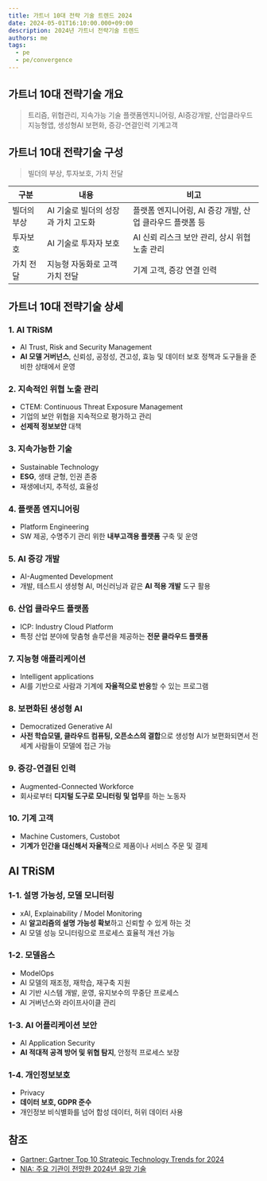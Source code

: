 ```yaml
---
title: 가트너 10대 전략 기술 트렌드 2024
date: 2024-05-01T16:10:00.000+09:00
description: 2024년 가트너 전략기술 트렌드
authors: me
tags:
  - pe
  - pe/convergence
---
```


## 가트너 10대 전략기술 개요

> 트리즘, 위협관리, 지속가능 기술
> 플랫폼엔지니어링, AI증강개발, 산업클라우드
> 지능형앱, 생성형AI 보편화, 증강-연결인력
> 기계고객

## 가트너 10대 전략기술 구성

> 빌더의 부상, 투자보호, 가치 전달

| 구분        | 내용                                | 비고                                                     |
| ----------- | ----------------------------------- | -------------------------------------------------------- |
| 빌더의 부상 | AI 기술로 빌더의 성장과 가치 고도화 | 플랫폼 엔지니어링, AI 증강 개발, 산업 클라우드 플랫폼 등 |
| 투자보호    | AI 기술로 투자자 보호               | AI 신뢰 리스크 보안 관리, 상시 위협 노출 관리            |
| 가치 전달   | 지능형 자동화로 고객 가치 전달      | 기계 고객, 증강 연결 인력                                |

## 가트너 10대 전략기술 상세

### 1. AI TRiSM

- AI Trust, Risk and Security Management
- **AI 모델 거버넌스**, 신뢰성, 공정성, 견고성, 효능 및 데이터 보호 정책과 도구들을 준비한 상태에서 운영

### 2. 지속적인 위협 노출 관리

- CTEM: Continuous Threat Exposure Management
- 기업의 보안 위협을 지속적으로 평가하고 관리
- **선제적 정보보안** 대책

### 3. 지속가능한 기술

- Sustainable Technology
- **ESG**, 생태 균형, 인권 존중
- 재생에너지, 추적성, 효율성

### 4. 플랫폼 엔지니어링

- Platform Engineering
- SW 제공, 수명주기 관리 위한 **내부고객용 플랫폼** 구축 및 운영

### 5. AI 증강 개발

- AI-Augmented Development
- 개발, 테스트시 생셩형 AI, 머신러닝과 같은 **AI 적용 개발** 도구 활용

### 6. 산업 클라우드 플랫폼

- ICP: Industry Cloud Platform
- 특정 산업 분야에 맞춤형 솔루션을 제공하는 **전문 클라우드 플랫폼**

### 7. 지능형 애플리케이션

- Intelligent applications
- AI를 기반으로 사람과 기계에 **자율적으로 반응**할 수 있는 프로그램

### 8. 보편화된 생성형 AI

- Democratized Generative AI
- **사전 학습모델, 클라우드 컴퓨팅, 오픈소스의 결합**으로 생성형 AI가 보편화되면서 전 세계 사람들이 모델에 접근 가능

### 9. 증강-연결된 인력

- Augmented-Connected Workforce
- 회사로부터 **디지털 도구로 모니터링 및 업무**를 하는 노동자

### 10. 기계 고객

- Machine Customers, Custobot
- **기계가 인간을 대신해서 자율적**으로 제품이나 서비스 주문 및 결제

## AI TRiSM

### 1-1. 설명 가능성, 모델 모니터링

- xAI, Explainability / Model Monitoring
- AI **알고리즘의 설명 가능성 확보**하고 신뢰할 수 있게 하는 것
- AI 모델 성능 모니터링으로 프로세스 효율적 개선 가능

### 1-2. 모델옵스

- ModelOps
- AI 모델의 재조정, 재학습, 재구축 지원
- AI 기반 시스템 개발, 운영, 유지보수의 무중단 프로세스
- AI 거버넌스와 라이프사이클 관리

### 1-3. AI 어플리케이션 보안

- AI Application Security
- **AI 적대적 공격 방어 및 위협 탐지**, 안정적 프로세스 보장

### 1-4. 개인정보보호

- Privacy
- **데이터 보호, GDPR 준수**
- 개인정보 비식별화를 넘어 합성 데이터, 허위 데이터 사용

## 참조

- [Gartner: Gartner Top 10 Strategic Technology Trends for 2024](https://www.gartner.com/en/articles/gartner-top-10-strategic-technology-trends-for-2024)
- [NIA: 주요 기관이 전망한 2024년 유망 기술](https://www.nia.or.kr/site/nia_kor/ex/bbs/View.do?cbIdx=82618&bcIdx=26147&parentSeq=26147)

